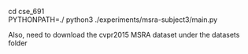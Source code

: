 cd cse_691<br />
PYTHONPATH=./ python3 ./experiments/msra-subject3/main.py<br />

Also, need to download the cvpr2015 MSRA dataset under the datasets folder 
